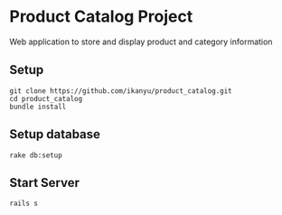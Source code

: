 # Product Catalog Project

Web application to store and display product and category information

## Setup
```
git clone https://github.com/ikanyu/product_catalog.git
cd product_catalog
bundle install
```

## Setup database
```
rake db:setup
```

## Start Server
```
rails s
```
